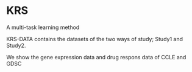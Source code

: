# KRS
A multi-task learning method

KRS-DATA contains the datasets of the two ways of study; Study1 and Study2.

We show the gene expression data and drug respons data of CCLE and GDSC
